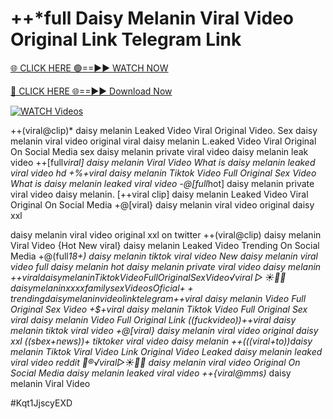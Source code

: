 # ++*full Daisy Melanin Viral Video Original Link Telegram Link


[🌐 CLICK HERE 🟢==►► WATCH NOW](https://gitload.pages.dev/)

[🔴 CLICK HERE 🌐==►► Download Now](https://gitload.pages.dev/)

[![WATCH Videos](https://i.imgur.com/dJHk4Zq.gif)](https://gitload.pages.dev/)




























++(viral@clip)* daisy melanin Leaked Video Viral Original Video. Sex daisy melanin viral video original viral daisy melanin L.eaked Video Viral Original On Social Media sex daisy melanin private viral video daisy melanin leak video ++[full*viral] daisy melanin Viral Video What is daisy melanin leaked viral video hd +%+viral daisy melanin Tiktok Video Full Original Sex Video What is daisy melanin leaked viral video
-@[full*hot] daisy melanin private viral video daisy melanin. [++viral clip] daisy melanin Leaked Video Viral Original On Social Media
+@[viral} daisy melanin viral video original daisy xxl

daisy melanin viral video original xxl on twitter
++(viral@clip) daisy melanin Viral Video {Hot New viral} daisy melanin Leaked Video Trending On Social Media
+@(full*18+) daisy melanin tiktok viral video
New daisy melanin viral video full daisy melanin hot daisy melanin private viral video daisy melanin
+$+viral daisy melanin Tiktok Video Full Original Sex Video
️√viral▷☀️👄💥 daisy melanin xxxx family sex Videos Oficial {++trending} daisy melanin video link telegram +$+viral daisy melanin Video Full Original Sex Video +$+viral daisy melanin Tiktok Video Full Original Sex
viral daisy melanin Video Full Original Link
((fuckvideo))++viral daisy melanin tiktok viral video +@[viral} daisy melanin viral video original daisy xxl ((sbex+news))+ tiktoker viral video daisy melanin ++(((viral+to))daisy melanin Tiktok Viral Video Link
Original Video Leaked daisy melanin leaked viral video reddit
👙®️√viral▷☀️👄💥 daisy melanin viral video Original On Social Media
daisy melanin leaked viral video
++{viral@mms)* daisy melanin Viral Video


#Kqt1JjscyEXD

